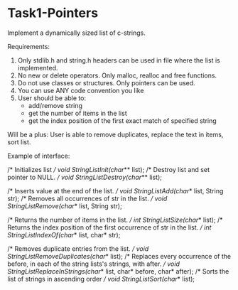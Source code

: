 # Task1-Pointers
Implement a dynamically sized list of c-strings.

Requirements:
1) Only stdlib.h and string.h headers can be used in file where the list is implemented.
2) No new or delete operators. Only malloc, realloc and free functions.
3) Do not use classes or structures. Only pointers can be used.
4) You can use ANY code convention you like
5) User should be able to:
    - add/remove string
    - get the number of items in the list
    - get the index position of the first exact match of specified string
 
Will be a plus:
User is able to remove duplicates, replace the text in items, sort list.
 
Example of interface:
 
/* Initializes list */
void StringListInit(char*** list);
/* Destroy list and set pointer to NULL. */
void StringListDestroy(char*** list);
 
/* Inserts value at the end of the list. */
void StringListAdd(char** list, String str);
/* Removes all occurrences of str in the list. */
void StringListRemove(char** list, String str);
 
/* Returns the number of items in the list. */
int StringListSize(char** list);
/* Returns the index position of the first occurrence of str in the list. */
int StringListIndexOf(char** list, char* str);
 
/* Removes duplicate entries from the list. */
void StringListRemoveDuplicates(char** list);
/* Replaces every occurrence of the before, in each of the string lists's strings, with after. */
void StringListReplaceInStrings(char** list, char* before, char* after);
/* Sorts the list of strings in ascending order */
void StringListSort(char** list);
